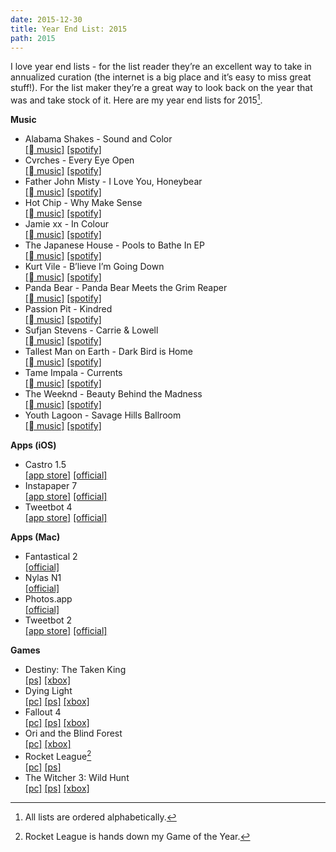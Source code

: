 ```yaml
---
date: 2015-12-30
title: Year End List: 2015
path: 2015
---
```

I love year end lists - for the list reader they’re an excellent way to take in annualized curation (the internet is a big place and it’s easy to miss great stuff!). For the list maker they’re a great way to look back on the year that was and take stock of it. Here are my year end lists for 2015[^1].

**Music**

 - Alabama Shakes - Sound and Color<br/>[[ music]](https://geo.itunes.apple.com/us/album/sound-color/id963011510?mt=1&app=music) [[spotify]](https://open.spotify.com/album/2IVZPDXb7LFbyukqaoWpYR)
 - Cvrches - Every Eye Open<br/>[[ music]](https://geo.itunes.apple.com/us/album/every-open-eye/id1018532737?mt=1&app=music) [[spotify]](https://open.spotify.com/album/1icGjif3DwL3PGKrKfuYh1)
 - Father John Misty - I Love You, Honeybear<br/>[[ music]](https://geo.itunes.apple.com/us/album/i-love-you-honeybear/id931563362?mt=1&app=music) [[spotify]](https://open.spotify.com/album/2A8IKX257C4hJaYUHMhLP7)
 - Hot Chip - Why Make Sense<br/>[[ music]](https://geo.itunes.apple.com/us/album/why-make-sense/id962157211?mt=1&app=music) [[spotify]](https://open.spotify.com/album/76FdMKQqoDqPf95j5vq1AJ)
 - Jamie xx - In Colour<br/>[[ music]](https://geo.itunes.apple.com/us/album/in-colour/id978362006?mt=1&app=music) [[spotify]](https://open.spotify.com/album/0AVPusXNzK1jWwefBiPJ5I)
 - The Japanese House - Pools to Bathe In EP<br/>[[ music]](https://geo.itunes.apple.com/us/album/pools-to-bathe-in-ep/id1050071144?mt=1&app=music) [[spotify]](https://open.spotify.com/album/4pi0uxZhvg9PuST6tqKeqQ)
 - Kurt Vile - B’lieve I’m Going Down<br/>[[ music]](https://geo.itunes.apple.com/us/album/blieve-im-goin-down.../id1014524083?mt=1&app=music) [[spotify]](https://open.spotify.com/album/2uRTsStAmo7Z2UwCIvuwMv)
 - Panda Bear - Panda Bear Meets the Grim Reaper<br/>[[ music]](https://geo.itunes.apple.com/us/album/panda-bear-meets-grim-reaper/id952873212?mt=1&app=music) [[spotify]](https://open.spotify.com/album/6bHsJXJoEdQTw3tUpHV8iB)
 - Passion Pit - Kindred<br/>[[ music]](https://geo.itunes.apple.com/us/album/kindred/id965405199?mt=1&app=music) [[spotify]](https://open.spotify.com/album/5vHUSuZ5xizxS3zfr3SKkq)
 - Sufjan Stevens - Carrie & Lowell<br/>[[ music]](https://geo.itunes.apple.com/us/album/carrie-lowell/id955572616?mt=1&app=music) [[spotify]](https://open.spotify.com/album/0U8DeqqKDgIhIiWOdqiQXE)
 - Tallest Man on Earth - Dark Bird is Home<br/>[[ music]](https://geo.itunes.apple.com/us/album/dark-bird-is-home/id960850982?mt=1&app=music) [[spotify]](https://open.spotify.com/album/0xslWXhRXD9yYL8ZV5n41r)
 - Tame Impala - Currents<br/>[[ music]](https://geo.itunes.apple.com/us/album/currents/id989492285?mt=1&app=music) [[spotify]](https://open.spotify.com/album/0rxKf57PZvWEoU8v3m5W2q)
 - The Weeknd - Beauty Behind the Madness<br/>[[ music]](https://geo.itunes.apple.com/us/album/beauty-behind-the-madness/id1017804831?mt=1&app=music) [[spotify]](https://open.spotify.com/album/28ZKQMoNBB0etKXZ97G2SN)
 - Youth Lagoon - Savage Hills Ballroom<br/>[[ music]](https://geo.itunes.apple.com/us/album/savage-hills-ballroom/id1010911382?mt=1&app=music) [[spotify]](https://open.spotify.com/album/2REi0vGs8rCaFms8lVwZzk)

**Apps (iOS)**

 - Castro 1.5<br/>[[app store]](https://itunes.apple.com/us/app/castro-high-fidelity-podcasts/id723142770?mt=8) [[official]](http://castro.fm)
 - Instapaper 7<br/>[[app store]](https://itunes.apple.com/us/app/instapaper/id288545208?mt=8) [[official]](https://www.instapaper.com)
 - Tweetbot 4<br/>[[app store]](https://itunes.apple.com/us/app/tweetbot-4-for-twitter/id1018355599?mt=8) [[official]](http://tapbots.com/tweetbot/)

**Apps (Mac)**

- Fantastical 2<br/>[[official]](https://flexibits.com/fantastical)
- Nylas N1<br/>[[official]](https://www.nylas.com/n1)
- Photos.app<br/>[[official]](http://www.apple.com/osx/photos/)
- Tweetbot 2<br/>[[app store]](https://itunes.apple.com/us/app/tweetbot-for-twitter/id557168941?mt=12) [[official]](http://tapbots.com/tweetbot/mac/)

**Games**

 - Destiny: The Taken King<br/>[[ps]](https://www.playstation.com/en-us/games/destiny-ps4/) [[xbox]](https://store.xbox.com/en-US/Xbox-One/Bundle/Destiny-The-Taken-King-Legendary-Edition/09bd7ca3-268f-4ae8-b31a-484f3524fecb)
 - Dying Light<br/>[[pc]](http://store.steampowered.com/app/239140/) [[ps]](https://www.playstation.com/en-us/games/dying-light-ps4/) [[xbox]](https://store.xbox.com/en-US/Xbox-One/Games/Dying-Light/f849bfcb-0d86-4e19-bdf9-9fb4140f0086)
 - Fallout 4<br/>[[pc]](http://store.steampowered.com/app/377160/) [[ps]](https://www.playstation.com/en-us/games/fallout-4-ps4/) [[xbox]](https://store.xbox.com/en-US/Xbox-One/Games/Fallout-4/08c892ec-c72c-4d47-8381-fa93b56e1e0a)  
 - Ori and the Blind Forest<br/>[[pc]](http://store.steampowered.com/app/261570/) [[xbox]](https://store.xbox.com/en-US/Xbox-One/Games/Ori-and-the-Blind-Forest/0bb3a78d-ea8a-48e2-9049-eec15e61c078)
 - Rocket League[^2]<br/>[[pc]](http://store.steampowered.com/app/252950/) [[ps]](https://www.playstation.com/en-us/games/rocket-league-ps4/) 
 - The Witcher 3: Wild Hunt<br/>[[pc]](http://store.steampowered.com/app/292030/) [[ps]](https://www.playstation.com/en-us/games/the-witcher-3-wild-hunt-ps4/) [[xbox]](https://store.xbox.com/en-US/Xbox-One/Games/The-Witcher-3-Wild-Hunt/810967a8-b286-4eef-b02a-d16bbe55f85f)
 
[^1]: All lists are ordered alphabetically.
[^2]: Rocket League is hands down my Game of the Year.
